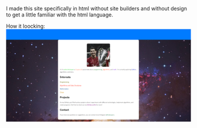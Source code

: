I made this site specifically in html without site builders and without design to get a little familiar with the html language.

How it loocking:
![How it loocking](https://github.com/Kratosyan7/Mi-site/blob/main/2024-04-17_19-33-27.png)
